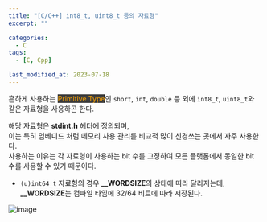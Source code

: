 ```yaml
---
title: "[C/C++] int8_t, uint8_t 등의 자료형"
excerpt: ""

categories:
  - C
tags:
  - [C, Cpp]

last_modified_at: 2023-07-18
---
```


흔하게 사용하는 <mark style="background-color: #3e3e3e; color: orange;">Primitive Type</mark>인 `short`, `int`, `double` 등 외에 `int8_t`, `uint8_t`와 같은 자료형을 사용하곤 한다.   

해당 자료형은 **stdint.h** 헤더에 정의되며,   
이는 특히 임베디드 처럼 메모리 사용 관리를 비교적 많이 신경쓰는 곳에서 자주 사용한다.   
사용하는 이유는 각 자료형이 사용하는 bit 수를 고정하여 모든 플랫폼에서 동일한 bit 수를 사용할 수 있기 때문이다.

* `(u)int64_t` 자료형의 경우 **__WORDSIZE**의 상태에 따라 달라지는데,   
**__WORDSIZE**는 컴파일 타임에 32/64 비트에 따라 저장된다.

![image](/goomba25.github.io/images/c-image/type-stdint.png)